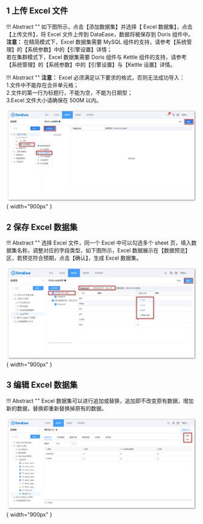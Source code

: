 ## 1 上传 Excel 文件

!!! Abstract ""
    如下图所示，点击【添加数据集】并选择【 Excel 数据集】，点击【上传文件】，将 Excel 文件上传到 DataEase，数据将被保存到 Doris 组件中。  
    **注意：** 在精简模式下，Excel 数据集需要 MySQL 组件的支持，请参考【系统管理】的【系统参数】中的【引擎设置】详情；  
    若在集群模式下，Excel 数据集需要 Doris 组件与 Kettle 组件的支持，请参考【系统管理】的【系统参数】中的【引擎设置】与【Kettle 设置】详情。

!!! Abstract ""
    **注意：** Excel 必须满足以下要求的格式，否则无法成功导入：  
    1.文件中不能存在合并单元格；  
    2.文件的第一行为标题行，不能为空，不能为日期型；  
    3.Excel 文件大小请确保在 500M 以内。

![添加Excel数据集](../../img/dataset_configuration/添加Excel数据集.png){ width="900px" }

## 2 保存 Excel 数据集
    
!!! Abstract ""
    选择 Excel 文件，同一个 Excel 中可以勾选多个 sheet 页，填入数据集名称，调整对应的字段类型，如下图所示，Excel 数据展示在【数据预览】区，若预览符合预期，点击【确认】，生成 Excel 数据集。

![保存Excel数据集](../../img/dataset_configuration/保存Excel数据集.png){ width="900px" }

## 3 编辑 Excel 数据集

!!! Abstract ""
    Excel 数据集可以进行追加或替换，追加即不改变原有数据，增加新的数据，替换即重新替换掉原有的数据。

![编辑Excel数据集](../../img/dataset_configuration/编辑Excel数据集.png){ width="900px" }